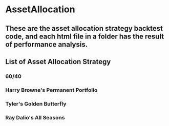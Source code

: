 # AssetAllocation

## These are the asset allocation strategy backtest code, and each html file in a folder has the result of performance analysis.

## List of Asset Allocation Strategy

### 60/40
### Harry Browne's Permanent Portfolio
### Tyler's Golden Butterfly
### Ray Dalio's All Seasons
